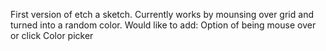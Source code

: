 First version of etch a sketch. Currently works by mounsing over grid and turned into a random color. 
Would like to add:
    Option of being mouse over or click
    Color picker
